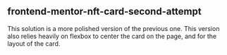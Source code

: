 ## frontend-mentor-nft-card-second-attempt

This solution is a more polished version of the previous one. This version also relies heavily on flexbox to center the card on the page, and for the layout of the card.
